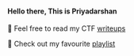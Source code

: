 #### Hello there, This is Priyadarshan
<!--
**PDROJACK/PDROJACK** is a ✨ _special_ ✨ repository because its `README.md` (this file) appears on your GitHub profile.

Here are some ideas to get you started:

- 🔭 I’m currently working on ...
- 🌱 I’m currently learning ...
- 👯 I’m looking to collaborate on ...
- 🤔 I’m looking for help with ...
- 💬 Ask me about ...
- 📫 How to reach me: ...
- 😄 Pronouns: ...
- ⚡ Fun fact: ...
-->
🏴 Feel free to read my CTF [writeups ](https://github.com/PDROJACK/writeUps)

🎵 Check out my favourite [playlist](https://open.spotify.com/playlist/6WvVlKHIyh1Frlbn2xNs0a?si=03c033d6a9d245d4)
